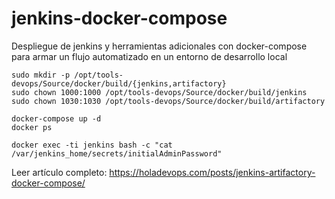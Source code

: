 # jenkins-docker-compose
Despliegue de jenkins y herramientas adicionales con docker-compose para armar un flujo automatizado en un entorno de desarrollo local

```
sudo mkdir -p /opt/tools-devops/Source/docker/build/{jenkins,artifactory}
sudo chown 1000:1000 /opt/tools-devops/Source/docker/build/jenkins
sudo chown 1030:1030 /opt/tools-devops/Source/docker/build/artifactory

docker-compose up -d
docker ps

docker exec -ti jenkins bash -c "cat /var/jenkins_home/secrets/initialAdminPassword"
```

Leer artículo completo: https://holadevops.com/posts/jenkins-artifactory-docker-compose/